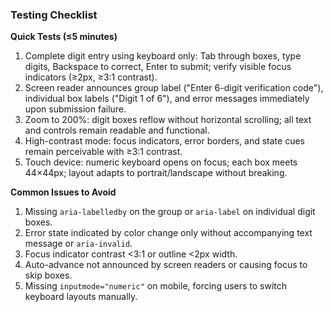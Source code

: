 ### Testing Checklist

**Quick Tests (≤5 minutes)**

1. Complete digit entry using keyboard only: Tab through boxes, type digits, Backspace to correct, Enter to submit; verify visible focus indicators (≥2px, ≥3:1 contrast).
2. Screen reader announces group label ("Enter 6-digit verification code"), individual box labels ("Digit 1 of 6"), and error messages immediately upon submission failure.
3. Zoom to 200%: digit boxes reflow without horizontal scrolling; all text and controls remain readable and functional.
4. High-contrast mode: focus indicators, error borders, and state cues remain perceivable with ≥3:1 contrast.
5. Touch device: numeric keyboard opens on focus; each box meets 44×44px; layout adapts to portrait/landscape without breaking.

**Common Issues to Avoid**

1. Missing `aria-labelledby` on the group or `aria-label` on individual digit boxes.
2. Error state indicated by color change only without accompanying text message or `aria-invalid`.
3. Focus indicator contrast <3:1 or outline <2px width.
4. Auto-advance not announced by screen readers or causing focus to skip boxes.
5. Missing `inputmode="numeric"` on mobile, forcing users to switch keyboard layouts manually.